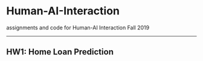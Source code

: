 <h1>Human-AI-Interaction</h1>
<p>assignments and code for Human-AI Interaction Fall 2019</p>

--- 
<h2>HW1: Home Loan Prediction</h2>

